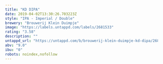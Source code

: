 ```yaml
---
title: "KD DIPA"
date: 2019-04-02T13:30:26.703223Z
style: "IPA - Imperial / Double"
brewery: "Brouwerij Klein Duimpje"
image: "https://labels.untappd.com/labels/2681533"
rating: "3.58"
description: ""
untappd_url: "https://untappd.com/b/brouwerij-klein-duimpje-kd-dipa/2681533"
abv: "9.0"
ibu: "0"
robots: noindex,nofollow
---
```


